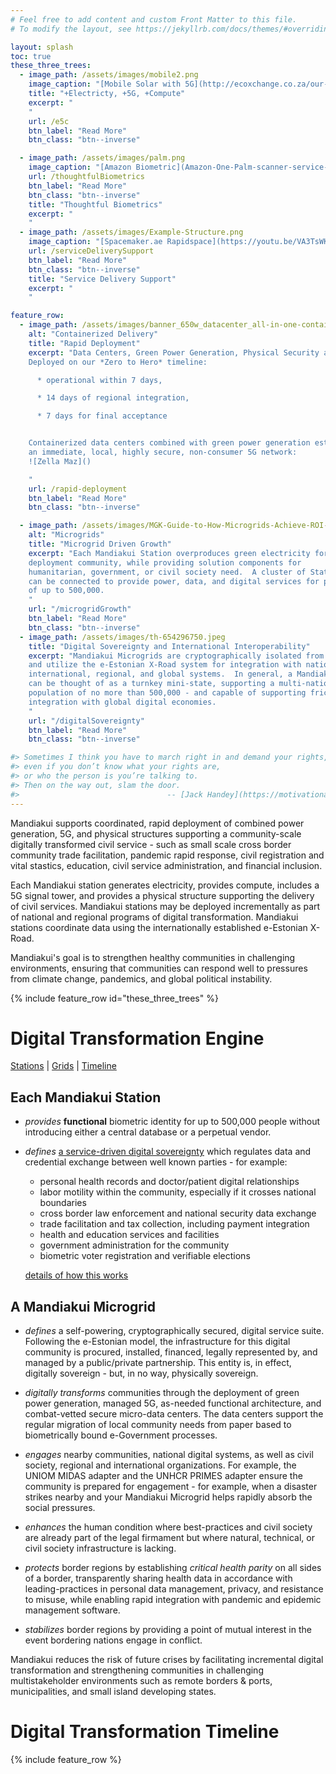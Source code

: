 ```yaml
---
# Feel free to add content and custom Front Matter to this file.
# To modify the layout, see https://jekyllrb.com/docs/themes/#overriding-theme-defaults

layout: splash
toc: true
these_three_trees:
  - image_path: /assets/images/mobile2.png
    image_caption: "[Mobile Solar with 5G](http://ecoxchange.co.za/our-solutions.html)"
    title: "+Electricty, +5G, +Compute"
    excerpt: "
    "
    url: /e5c
    btn_label: "Read More"
    btn_class: "btn--inverse"

  - image_path: /assets/images/palm.png
    image_caption: "[Amazon Biometric](Amazon-One-Palm-scanner-service-3-768x433.jpg.webp)"
    url: /thoughtfulBiometrics
    btn_label: "Read More"
    btn_class: "btn--inverse"
    title: "Thoughtful Biometrics"
    excerpt: "
    "
  - image_path: /assets/images/Example-Structure.png
    image_caption: "[Spacemaker.ae Rapidspace](https://youtu.be/VA3TsWKCXDo)"
    url: /serviceDeliverySupport
    btn_label: "Read More"
    btn_class: "btn--inverse"
    title: "Service Delivery Support"
    excerpt: "
    "

feature_row:
  - image_path: /assets/images/banner_650w_datacenter_all-in-one-containerized-datacenter_en.jpg
    alt: "Containerized Delivery"
    title: "Rapid Deployment"
    excerpt: "Data Centers, Green Power Generation, Physical Security and Supporting Structures delivered in a convoy of 20' shipping containers.
    Deployed on our *Zero to Hero* timeline:

      * operational within 7 days,

      * 14 days of regional integration,

      * 7 days for final acceptance


    Containerized data centers combined with green power generation establish
    an immediate, local, highly secure, non-consumer 5G network:
    ![Zella Maz]()

    "
    url: /rapid-deployment
    btn_label: "Read More"
    btn_class: "btn--inverse"

  - image_path: /assets/images/MGK-Guide-to-How-Microgrids-Achieve-ROI-v5-e1507934537784.jpg
    alt: "Microgrids"
    title: "Microgrid Driven Growth"
    excerpt: "Each Mandiakui Station overproduces green electricity for the
    deployment community, while providing solution components for
    humanitarian, government, or civil society need.  A cluster of Stations
    can be connected to provide power, data, and digital services for populations
    of up to 500,000.
    "
    url: "/microgridGrowth"
    btn_label: "Read More"
    btn_class: "btn--inverse"
  - image_path: /assets/images/th-654296750.jpeg
    title: "Digital Sovereignty and International Interoperability"
    excerpt: "Mandiakui Microgrids are cryptographically isolated from the internet
    and utilize the e-Estonian X-Road system for integration with national,
    international, regional, and global systems.  In general, a Mandiakui Microgrid
    can be thought of as a turnkey mini-state, supporting a multi-national
    population of no more than 500,000 - and capable of supporting frictionless
    integration with global digital economies.
    "
    url: "/digitalSovereignty"
    btn_label: "Read More"
    btn_class: "btn--inverse"

#> Sometimes I think you have to march right in and demand your rights,
#> even if you don’t know what your rights are,
#> or who the person is you’re talking to.
#> Then on the way out, slam the door.
#>                                 -- [Jack Handey](https://motivationalwizard.com/jack-handey-quotes/)
---
```

Mandiakui supports coordinated, rapid deployment
of combined power generation, 5G, and physical structures supporting
a community-scale digitally transformed civil service - such as small
scale cross border community trade facilitation, pandemic rapid response,
civil registration and vital stastics, education, civil service
administration, and financial inclusion.

Each Mandiakui station generates electricity, provides compute,
includes a 5G signal tower, and provides a physical
structure supporting the delivery of civil services.
Mandiakui stations may be deployed incrementally as part of national and regional
programs of digital transformation.  Mandiakui stations coordinate data using
the internationally established e-Estonian X-Road.

Mandiakui's goal is to strengthen healthy communities in
challenging environments, ensuring that communities can respond
well to pressures from climate change, pandemics, and
global political instability.

{% include feature_row id="these_three_trees" %}

# Digital Transformation Engine
[Stations](#each-mandiakui-station) | [Grids](#a-mandiakui-microgrid) | [Timeline](/digital-transformation-timeline)
## Each Mandiakui Station
 * *provides* __functional__ biometric identity for up to 500,000 people
   without introducing either a central database or a perpetual vendor.
 * *defines* [a service-driven digital sovereignty](/digitalSovereignty)
   which regulates data
   and credential exchange between well known parties - for example:
     * personal health records and doctor/patient digital relationships
     * labor motility within the community, especially if it crosses national
       boundaries
     * cross border law enforcement and national security data exchange
     * trade facilitation and tax collection, including payment integration
     * health and education services and facilities
     * government administration for the community
     * biometric voter registration and verifiable elections

   [details of how this works](/underTheHood)


## A Mandiakui Microgrid  

 * *defines* a self-powering, cryptographically secured, digital
   service suite.  Following the e-Estonian model, the
   infrastructure for this digital community is procured, installed,
   financed, legally represented by, and managed by
   a public/private partnership.  This entity is, in effect, digitally
   sovereign - but, in no way, physically sovereign.

 * *digitally transforms* communities through the deployment of green
   power generation, managed 5G, as-needed functional architecture, and
   combat-vetted secure micro-data centers.  The data centers support
   the regular migration of local community needs from paper based to
   biometrically bound e-Government processes.

 * *engages* nearby communities, national digital systems, as well
   as civil society, regional and international organizations.  For example,
   the UNIOM MIDAS adapter and the UNHCR PRIMES adapter ensure the community
   is prepared for engagement - for example, when a disaster strikes nearby
   and your Mandiakui Microgrid helps rapidly absorb the social pressures.

 * *enhances* the human condition where best-practices
   and civil society are already part of the legal firmament
   but where natural, technical, or civil society infrastructure
   is lacking.

 * *protects* border regions by establishing _critical health parity_
   on all sides of a border, transparently sharing health data in accordance
   with leading-practices in personal data management, privacy, and resistance
   to misuse, while enabling rapid integration with
   pandemic and epidemic management software.

 * *stabilizes* border regions by providing a point of mutual interest in the
   event bordering nations engage in conflict.

Mandiakui reduces the risk of future crises by facilitating incremental
digital transformation and strengthening communities in challenging
multistakeholder environments such as remote borders & ports, municipalities,
and small island developing states.

# Digital Transformation Timeline

{% include feature_row %}
